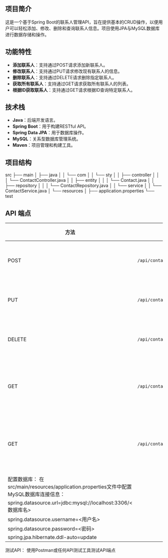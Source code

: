## 项目简介

这是一个基于Spring Boot的联系人管理API，旨在提供基本的CRUD操作，以便用户可以轻松添加、修改、删除和查询联系人信息。项目使用JPA与MySQL数据库进行数据存储和操作。

## 功能特性

- **添加联系人**：支持通过POST请求添加新联系人。
- **修改联系人**：支持通过PUT请求修改现有联系人的信息。
- **删除联系人**：支持通过DELETE请求删除指定联系人。
- **获取所有联系人**：支持通过GET请求获取所有联系人的列表。
- **根据ID获取联系人**：支持通过GET请求根据ID查询特定联系人。

## 技术栈

- **Java**：后端开发语言。
- **Spring Boot**：用于构建RESTful API。
- **Spring Data JPA**：用于数据库操作。
- **MySQL**：关系型数据库管理系统。
- **Maven**：项目管理和构建工具。

## 项目结构

src
├── main
│   ├── java
│   │   └── com
│   │       └── sty
│   │           ├── controller
│   │           │   └── ContactController.java
│   │           ├── entity
│   │           │   └── Contact.java
│   │           ├── repository
│   │           │   └── ContactRepository.java
│   │           └── service
│   │               └── ContactService.java
│   └── resources
│       ├── application.properties
└── test

## API 端点

| 方法                                                         | 路径                        | 描述             |
| ------------------------------------------------------------ | --------------------------- | ---------------- |
| POST                                                         | `/api/contacts/add`         | 添加联系人       |
| PUT                                                          | `/api/contacts/modify/{id}` | 修改联系人       |
| DELETE                                                       | `/api/contacts/delete/{id}` | 删除联系人       |
| GET                                                          | `/api/contacts/all`         | 获取所有联系人   |
| GET                                                          | `/api/contacts/{id}`        | 根据ID获取联系人 |
| 配置数据库： 在src/main/resources/application.properties文件中配置MySQL数据库连接信息： |                             |                  |
| spring.datasource.url=jdbc:mysql://localhost:3306/<数据库名> |                             |                  |
| spring.datasource.username=<用户名>                          |                             |                  |
| spring.datasource.password=<密码>                            |                             |                  |
| spring.jpa.hibernate.ddl-auto=update                         |                             |                  |

测试API： 使用Postman或任何API测试工具测试API端点
